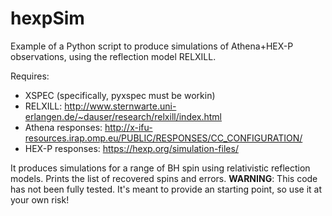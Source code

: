 # hexpSim

Example of a Python script to produce simulations of Athena+HEX-P observations, using the reflection model RELXILL. 

Requires:

- XSPEC (specifically, pyxspec must be workin)
- RELXILL: http://www.sternwarte.uni-erlangen.de/~dauser/research/relxill/index.html
- Athena responses: http://x-ifu-resources.irap.omp.eu/PUBLIC/RESPONSES/CC_CONFIGURATION/
- HEX-P responses: https://hexp.org/simulation-files/

It produces simulations for a range of BH spin using relativistic reflection models. Prints the list of recovered spins and errors.
**WARNING**: This code has not been fully tested. It's meant to provide an starting point, so use it at your own risk!
